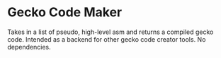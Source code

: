 # Gecko Code Maker

Takes in a list of pseudo, high-level asm and returns a compiled gecko code.
Intended as a backend for other gecko code creator tools.
No dependencies.
